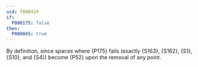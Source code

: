 ```yaml
---
uid: T000429
if:
  P000175: false
then:
  P000045: true
---
```


By definition, since spaces where {P175} fails
(exactly {S163}, {S162}, {S1}, {S10}, and {S4})
become {P52} upon the removal of any point.
